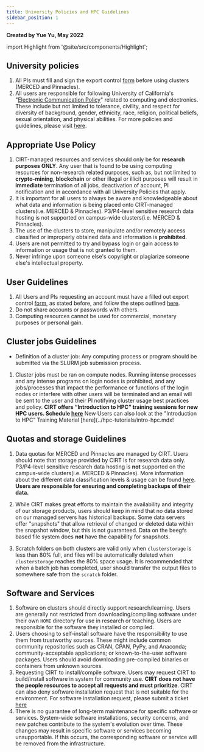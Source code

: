 ```yaml
---
title: University Policies and HPC Guidelines
sidebar_position: 1
---
```

**Created by Yue Yu, May 2022**

import Highlight from '@site/src/components/Highlight';


## University policies
1. All PIs must fill and sign the export control [form](https://ucmerced.box.com/s/zvptfc8adbdzt4xs8kcj73lyretyn692) before using clusters (MERCED and Pinnacles).
2. All users are responsible for following University of California's "[Electronic Communication Policy](https://it.ucmerced.edu/sites/it.ucmerced.edu/files/wp-content/uploads/2017/11/acceptable-use-policy.pdf)" related to computing and electronics. These include but not limited to tolerance, civility, and respect for diversity of background, gender, ethnicity, race, religion, political beliefs, sexual orientation, and physical abilities. For more policies and guidelines, please visit [here](https://it.ucmerced.edu/oit-policies-guidelines).


## Appropriate Use Policy 
1. CIRT-managed resources and services should only be for __research purposes ONLY__. Any user that is found to be using computing resources for non-research related purposes, such as, but not limited to __crypto-mining__, __blockchain__ or other illegal or illicit purposes will result in __immediate__ termination of all jobs, deactivation of account, PI notification and in accordance with all University Policies that apply.  
2. It is important for all users to always be aware and knowledgeable about what data and information is being placed onto CIRT-managed clusters(i.e. MERCED & Pinnacles). P3/P4-level sensitive research data hosting is not supported on campus-wide clusters(i.e. MERCED & Pinnacles). 
3. The use of the clusters to store, manipulate and/or remotely access classified or improperly obtained data and information is __prohibited__.
4. Users are not permitted to try and bypass login or gain access to information or usage that is not granted to them. 
5. Never infringe upon someone else's copyright or plagiarize someone else's intellectual property.  



## User Guidelines 
1. All Users and PIs requesting an account must have a filled out  export control [form](https://ucmerced.app.box.com/s/e6pmv4cv59tz76aat5re1kzvg23c0s09), as stated before, and follow the steps outlined [here](campus-clusters#how-to-request-an-account). 
2. Do not share accounts or passwords with others. 
3. Computing resources cannot be used for commercial, monetary purposes or personal gain. 
   

## Cluster jobs Guidelines
- Definition of a cluster job: Any computing process or program should be submitted via the SLURM job submission process. 

1. Cluster jobs must be ran on compute nodes. Running intense processes and any intense programs on login nodes is prohibited, and any jobs/processes that impact the performance or functions of the login nodes or interfere with other users will be terminated and an email will be sent to the user and their PI notifying cluster usage best practices and policy. **CIRT offers “Introduction to HPC” training sessions for new HPC users. Schedule [here](https://ucmerced.service-now.com/servicehub?id=public_kb_article&sys_id=3c3ee9ff1b67a0543a003112cd4bcb13&form_id=06da3f8edbfc08103c4d56f3ce9619f4)** New Users can also look at the "Introduction to HPC" Training Material [here](../hpc-tutorials/intro-hpc.mdx!


## Quotas and storage Guidelines
1. Data quotas for MERCED and Pinnacles are managed by CIRT. Users should note that storage provided by CIRT is for research data only.  P3/P4-level sensitive research data hosting is __not__ supported on the campus-wide clusters(i.e. MERCED & Pinnacles). More information about the different data classification levels & usage can be found [here](https://it.ucmerced.edu/uc-merced-data-usage-guide). __Users are responsible for ensuring and completing backups of their data.__

2. While CIRT makes great efforts to maintain the availability and integrity of our storage products, users should keep in mind that no data stored on our managed servers has historical backups. Some data servers offer "snapshots" that allow retrieval of changed or deleted data within the snapshot window, but this is not guaranteed. Data on the beegfs based file system does **not** have the capability for snapshots.

3. Scratch folders on both clusters are valid only when `clusterstorage` is less than 80% full, and files will be automatically deleted when `clusterstorage` reaches the 80% space usage. It is recommended that when a batch job has completed, user should transfer the output files to somewhere safe from the `scratch` folder. 


## Software and Services
1. Software on clusters should directly support research/learning. Users are generally not restricted from downloading/compiling software under their own `HOME` directory for use in research or teaching. Users are responsible for the software they installed or compiled.
2. Users choosing to self-install software have the responsibility to use them from trustworthy sources. These might include common community repositories such as CRAN, CPAN, PyPy, and Anaconda; community-acceptable applications; or known-to-the-user software packages. Users should avoid downloading pre-compiled binaries or containers from unknown sources.
3. Requesting CIRT to install/compile software. Users may request CIRT to build/install software in system for community use. **CIRT does not have the people resources to accept all requests and must prioritize**. CIRT can also deny software installation request that is not suitable for the environment. For software installation request, please submit a ticket [here](https://ucmerced.service-now.com/servicehub?id=public_kb_article&sys_id=b83ee9ff1b67a0543a003112cd4bcbde&form_id=0cb3dca04f7d4300b52ba1618110c7ff)
4. There is no guarantee of long-term maintenance for specific software or services. System-wide software installations, security concerns, and new patches contribute to the system's evolution over time. These changes may result in specific software or services becoming unsupportable. If this occurs, the corresponding software or service will be removed from the infrastructure.
